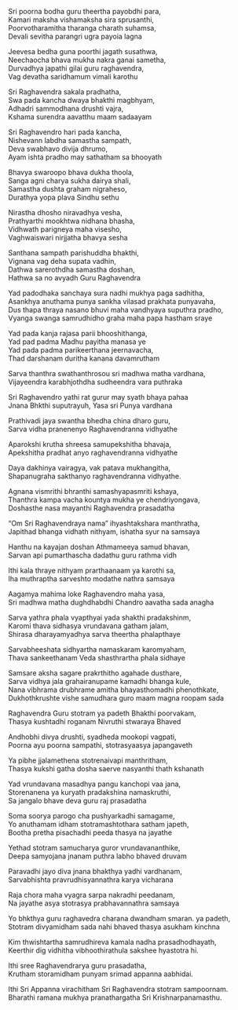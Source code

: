 Sri poorna bodha guru theertha payobdhi para,  \
Kamari maksha vishamaksha sira sprusanthi,  \
Poorvotharamitha tharanga charath suhamsa,  \
Devali sevitha parangri ugra payoia lagna

Jeevesa bedha guna poorthi jagath susathwa,  \
Neechaocha bhava mukha nakra ganai sametha,  \
Durvadhya japathi gilai guru raghavendra,  \
Vag devatha saridhamum vimali karothu

Sri Raghavendra sakala pradhatha,  \
Swa pada kancha dwaya bhakthi magbhyam,  \
Adhadri sammodhana drushti vajra,  \
Kshama surendra aavatthu maam sadaayam

Sri Raghavendro hari pada kancha,  \
Nishevann labdha samastha sampath,  \
Deva swabhavo divija dhrumo,  \
Ayam ishta pradho may sathatham sa bhooyath

Bhavya swaroopo bhava dukha thoola,  \
Sanga agni charya sukha dairya shali,  \
Samastha dushta graham nigraheso,  \
Durathya yopa plava Sindhu sethu

Nirastha dhosho niravadhya vesha,  \
Prathyarthi mookhtwa nidhana bhasha,  \
Vidhwath parigneya maha visesho,  \
Vaghwaiswari nirjjatha bhavya sesha

Santhana sampath parishuddha bhakthi,  \
Vignana vag deha supata vadhin,  \
Dathwa sarerothdha samastha doshan,  \
Hathwa sa no avyadh Guru Raghavendra

Yad padodhaka sanchaya sura nadhi mukhya paga sadhitha,  \
Asankhya anuthama punya sankha vilasad prakhata punyavaha,  \
Dus thapa thraya nasano bhuvi maha vandhyaya suputhra pradho,  \
Vyanga swanga samrudhidho graha maha papa hastham sraye

Yad pada kanja rajasa parii bhooshithanga,  \
Yad pad padma Madhu payitha manasa ye \
Yad pada padma parikeerthana jeernavacha,  \
Thad darshanam duritha kanana davamrutham

Sarva thanthra swathanthrosou
sri madhwa matha vardhana,  \
Vijayeendra karabhjothdha
sudheendra vara puthraka

Sri Raghavendro yathi rat
gurur may syath bhaya pahaa \
Jnana Bhkthi suputrayuh,
Yasa sri Punya vardhana

Prathivadi jaya swantha bhedha china dharo guru,  \
Sarva vidha pranenenyo Raghavendranna vidhyathe

Aparokshi krutha shreesa samupekshitha bhavaja,  \
Apekshitha pradhat anyo raghavendranna vidhyathe

Daya dakhinya vairagya, vak patava mukhangitha,  \
Shapanugraha sakthanyo raghavendranna vidhyathe.

Agnana vismrithi bhranthi samashyapasmriti kshaya,  \
Thanthra kampa vacha kountya mukha ye chendriyongava,  \
Doshasthe nasa mayanthi Raghavendra prasadatha

“Om Sri Raghavendraya nama” ihyashtakshara manthratha,  \
Japithad bhanga vidhath nithyam, ishatha syur na samsaya

Hanthu na kayajan doshan Athmameeya samud bhavan,  \
Sarvan api pumarthascha dadathu guru rathma vidh

Ithi kala thraye nithyam prarthaanaam ya karothi sa,  \
Iha muthraptha sarveshto modathe nathra samsaya

Aagamya mahima loke Raghavendro maha yasa,  \
Sri madhwa matha dughdhabdhi Chandro aavatha sada anagha

Sarva yathra phala vyapthyai yada shakthi pradakshinm,  \
Karomi thava sidhasya vrundavana gatham jalam,  \
Shirasa dharayamyadhya sarva theertha phalapthaye

Sarvabheeshata sidhyartha namaskaram karomyaham,  \
Thava sankeethanam Veda shasthrartha phala sidhaye

Samsare aksha sagare prakrthitho agahade dusthare,  \
Sarva vidhya jala grahairanupame kamadhi bhanga kule,  \
Nana vibhrama drubhrame amitha bhayasthomadhi phenothkate,  \
Dukhothkrushte vishe samudhara guro maam magna roopam sada

Raghavendra Guru stotram ya padeth Bhakthi poorvakam,  \
Thasya kushtadhi roganam Nivruthi stwaraya Bhaved

Andhobhi divya drushti, syadheda mookopi vagpati,  \
Poorna ayu poorna sampathi, stotrasyaasya japangaveth

Ya pibhe jjalamethena stotrenaivapi manthritham,  \
Thasya kukshi gatha dosha saerve nasyanthi thath kshanath

Yad vrundavana masadhya pangu kanchopi vaa jana,  \
Storenanena ya kuryath pradakshina namaskruthi,  \
Sa jangalo bhave deva guru raj prasadatha

Soma soorya parogo cha pushyarkadhi samagame,  \
Yo anuthamam idham stotramashtothara satham japeth,  \
Bootha pretha pisachadhi peeda thasya na jayathe

Yethad stotram samucharya guror vrundavananthike,  \
Deepa samyojana jnanam puthra labho bhaved druvam

Paravadhi jayo diva jnana bhakthya yadhi vardhanam,  \
Sarvabhishta pravrudhisyannathra karya vicharana

Raja chora maha vyagra sarpa nakradhi peedanam,  \
Na jayathe asya stotrasya prabhavannathra samsaya

Yo bhkthya guru raghavedra charana dwandham smaran. ya padeth,  \
Stotram divyamidham sada nahi bhaved thasya asukham kinchna

Kim thwishtartha samrudhireva kamala nadha prasadhodhayath,  \
Keerthir dig vidhitha vibhoothirathula sakshee hyastotra hi.

Ithi sree Raghavendrarya guru prasadatha,  \
Krutham storamidham punyam srimad appanna aabhidai.

Ithi Sri Appanna virachitham Sri Raghavendra stotram sampoornam.  \
Bharathi ramana mukhya pranathargatha Sri Krishnarpanamasthu.
